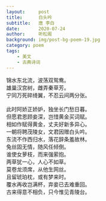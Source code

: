 ```yaml
---
layout:     post
title:      白头吟
subtitle:   唐 李白
date:       2020-07-24
author:     听松阁
background: img/post-bg-poem-19.jpg
category: poem
tags:
    - 美文
    - 古典诗词
---
```


锦水东北流，波荡双鸳鸯。<br>
雄巢汉宫树，雌弄秦草芳。<br>
宁同万死碎绮翼，不忍云间两分张。<br>
<br>此时阿娇正娇妒，独坐长门愁日暮。<br>
但愿君恩顾妾深，岂惜黄金买词赋。<br>
相如作赋得黄金，丈夫好新多异心。<br>
一朝将聘茂陵女，文君因赠白头吟。<br>
东流不作西归水，落花辞条羞故林。<br>
兔丝固无情，随风任倾倒。<br>
谁使女萝枝，而来强萦抱。<br>
两草犹一心，人心不如草。<br>
莫卷龙须席，从他生网丝。<br>
且留琥珀枕，或有梦来时。<br>
覆水再收岂满杯，弃妾已去难重回。<br>
古来得意不相负，只今惟见青陵台。
